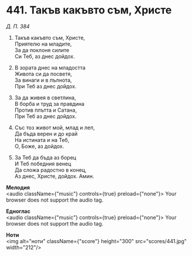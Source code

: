 # 441. Такъв какъвто съм, Христе  

*Д. П. 384*  

1. Такъв какъвто съм, Христе,  
Приятелю на младите,  
За да поклоня силите  
Си Теб, аз днес дойдох.  

2. В зората днес на младостта  
Живота си да посветя,  
За винаги и в пълнота,  
При Теб аз днес дойдох.  

3. За да живея в светлина,  
В борба и труд за правдина  
Против плътта и Сатана,  
При Теб аз днес дойдох.  

4. Със тоз живот мой, млад и леп,  
Да бъда верен и до край  
На истината и на Теб,  
О, Боже, аз дойдох.  

5. За Теб да бъда аз борец  
И Теб победния венец  
Да сложа радостно в конец,  
Аз днес, Христе, дойдох. Амин.  

__Мелодия__  
<audio className={"music"} controls={true} preload={"none"}><source src="mp3/441.mp3" type="audio/mpeg"/>
Your browser does not support the audio tag.
</audio>  

__Едноглас__  
<audio className={"music"} controls={true} preload={"none"}><source src="transp/441.mp3" type="audio/mpeg"/>
Your browser does not support the audio tag.
</audio>  

__Ноти__  
<img alt="ноти" className={"score"} height="300" src="scores/441.jpg" width="212"/>
